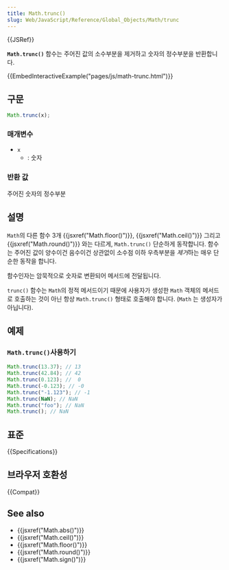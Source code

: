 ```yaml
---
title: Math.trunc()
slug: Web/JavaScript/Reference/Global_Objects/Math/trunc
---
```


{{JSRef}}

**`Math.trunc()`** 함수는 주어진 값의 소수부분을 제거하고 숫자의 정수부분을 반환합니다.

{{EmbedInteractiveExample("pages/js/math-trunc.html")}}

## 구문

```js
Math.trunc(x);
```

### 매개변수

- `x`
  - : 숫자

### 반환 값

주어진 숫자의 정수부분

## 설명

`Math`의 다른 함수 3개 {{jsxref("Math.floor()")}},
{{jsxref("Math.ceil()")}} 그리고 {{jsxref("Math.round()")}} 와는 다르게,
`Math.trunc()` 단순하게 동작합니다. 함수는 주어진 값이 양수이건 음수이건 상관없이
소수점 이하 우측부분을 *제거*하는 매우 단순한 동작을 합니다.

함수인자는 암묵적으로 숫자로 변환되어 메서드에 전달됩니다.

`trunc()` 함수는 `Math`의 정적 메서드이기 때문에 사용자가 생성한
`Math` 객체의 메서드로 호출하는 것이 아닌 항상 `Math.trunc()` 형태로
호출해야 합니다. (`Math` 는 생성자가 아닙니다).

## 예제

### `Math.trunc()`사용하기

```js
Math.trunc(13.37); // 13
Math.trunc(42.84); // 42
Math.trunc(0.123); //  0
Math.trunc(-0.123); // -0
Math.trunc("-1.123"); // -1
Math.trunc(NaN); // NaN
Math.trunc("foo"); // NaN
Math.trunc(); // NaN
```

## 표준

{{Specifications}}

## 브라우저 호환성

{{Compat}}

## See also

- {{jsxref("Math.abs()")}}
- {{jsxref("Math.ceil()")}}
- {{jsxref("Math.floor()")}}
- {{jsxref("Math.round()")}}
- {{jsxref("Math.sign()")}}
